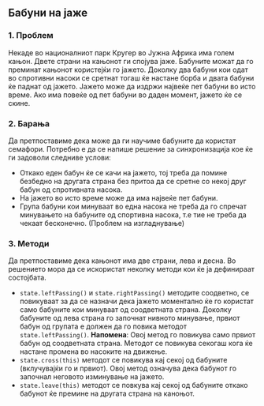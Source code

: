 ## Бабуни на јаже

### 1. Проблем

  Некаде во националниот парк Кругер во Јужна Африка има голем кањон. Двете страни на кањонот ги спојува јаже. Бабуните можат да го преминат кањонот користејќи го јажето. Доколку два бабуни кои одат во спротивни насоки се сретнат тогаш ќе настане борба и двата бабуни ќе паднат од јажето. Јажето може да издржи највеќе пет бабуни во исто време. Ако има повеќе од пет бабуни во даден момент, јажето ќе се скине.
	
### 2. Барања
  Да претпоставиме дека може да ги научиме бабуните да користат семафори. Потребно е да се напише решение за синхронизација кое ќе ги задоволи следниве услови:
  - Откако еден бабун ќе се качи на јажето, тој треба да помине безбедно на другата страна без притоа да се сретне со некој друг бабун од спротивната насока.
  - На јажето во исто време може да има највеќе пет бабуни.
  - Група бабуни кои минуваат во една насока не треба да го спречат минувањето на бабуните од спортивна насока, т.е тие не треба да чекаат бесконечно. (Проблем на изгладнување)
  
	
### 3. Методи
  Да претпоставиме дека кањонот има две страни, лева и десна. Во решението мора да се искористат неколку методи кои ќе ја дефинираат состојбата.
  - `state.leftPassing()` и `state.rightPassing()` методите соодветно, се повикуваат за да се назначи дека јажето моментално ќе го користат само бабуните кои минуваат од соодветната страна. Доколку бабуните од лева страна го започнат нивното минување, првиот бабун од групата е должен да го повика методот `state.leftPassing()`. **Напомена**: Овој метод го повикува само првиот бабун од соодветната страна. Методот се повикува секогаш кога ќе настане промена во насоките на движење.
  - `state.cross(this)` методот се повикува кај секој од бабуните (вклучувајќи го и првиот). Овој метод означува дека бабунот го започнал неговото изминување на јажето.
  - `state.leave(this)` методот се повкува кај секој од бабуните откако бабунот ќе премине на другата страна на каноњот.